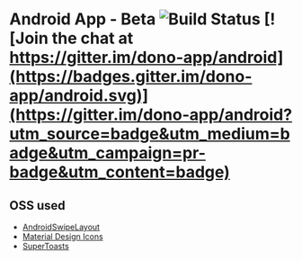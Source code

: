 # Android App - Beta ![Build Status](https://travis-ci.org/dono-app/android.svg?branch=master) [![Join the chat at https://gitter.im/dono-app/android](https://badges.gitter.im/dono-app/android.svg)](https://gitter.im/dono-app/android?utm_source=badge&utm_medium=badge&utm_campaign=pr-badge&utm_content=badge)

## OSS used

- [AndroidSwipeLayout](https://github.com/daimajia/AndroidSwipeLayout)
- [Material Design Icons](https://github.com/Templarian/MaterialDesign)
- [SuperToasts](https://github.com/JohnPersano/Supertoasts)
